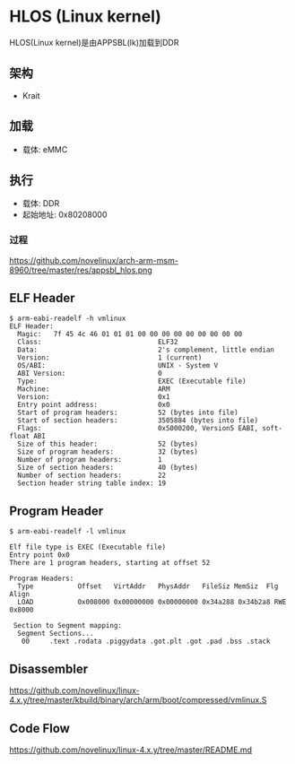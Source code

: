 HLOS (Linux kernel)
========================================

HLOS(Linux kernel)是由APPSBL(lk)加载到DDR

架构
----------------------------------------

* Krait

加载
----------------------------------------

* 载体: eMMC

执行
----------------------------------------

* 载体: DDR
* 起始地址: 0x80208000

### 过程

https://github.com/novelinux/arch-arm-msm-8960/tree/master/res/appsbl_hlos.png

ELF Header
----------------------------------------

```
$ arm-eabi-readelf -h vmlinux
ELF Header:
  Magic:   7f 45 4c 46 01 01 01 00 00 00 00 00 00 00 00 00
  Class:                             ELF32
  Data:                              2's complement, little endian
  Version:                           1 (current)
  OS/ABI:                            UNIX - System V
  ABI Version:                       0
  Type:                              EXEC (Executable file)
  Machine:                           ARM
  Version:                           0x1
  Entry point address:               0x0
  Start of program headers:          52 (bytes into file)
  Start of section headers:          3505884 (bytes into file)
  Flags:                             0x5000200, Version5 EABI, soft-float ABI
  Size of this header:               52 (bytes)
  Size of program headers:           32 (bytes)
  Number of program headers:         1
  Size of section headers:           40 (bytes)
  Number of section headers:         22
  Section header string table index: 19
```

Program Header
----------------------------------------

```
$ arm-eabi-readelf -l vmlinux

Elf file type is EXEC (Executable file)
Entry point 0x0
There are 1 program headers, starting at offset 52

Program Headers:
  Type           Offset   VirtAddr   PhysAddr   FileSiz MemSiz  Flg Align
  LOAD           0x008000 0x00000000 0x00000000 0x34a288 0x34b2a8 RWE 0x8000

 Section to Segment mapping:
  Segment Sections...
   00     .text .rodata .piggydata .got.plt .got .pad .bss .stack
```

Disassembler
----------------------------------------

https://github.com/novelinux/linux-4.x.y/tree/master/kbuild/binary/arch/arm/boot/compressed/vmlinux.S

Code Flow
----------------------------------------

https://github.com/novelinux/linux-4.x.y/tree/master/README.md
